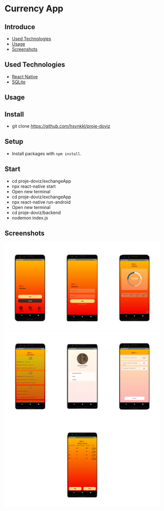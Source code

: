 # 									Currency App
## Introduce
- [Used Technologies](https://github.com/hsynkkl/proje-doviz#used-technologies)
- [Usage](https://github.com/hsynkkl/proje-doviz#usage)
- [Screenshots](https://github.com/hsynkkl/proje-doviz#screenshots)

## Used Technologies
- [React Native](https://reactnative.dev/)
- [SQLite](https://sqlite.org/index.html)


## Usage

## Install
- git clone https://github.com/hsynkkl/proje-doviz </br>


## Setup
- Install packages with `npm install`.


## Start
- cd proje-doviz/exchangeApp </br>
- npx react-native start </br>
- Open new terminal </br>
- cd proje-doviz/exchangeApp </br>
- npx react-native run-android </br>
- Open new terminal </br>
- cd proje-doviz/backend </br>
- nodemon index.js </br>


## Screenshots

<img src="./exchangeApp/src/utils/imgs/01.jpg" alt="alt yazı"> </br>
<img src="./exchangeApp/src/utils/imgs/02.jpg" alt="alt yazı"> </br>
<img src="./exchangeApp/src/utils/imgs/03.jpg" alt="alt yazı"> </br>
